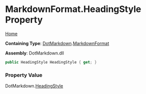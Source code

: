 <a name="_top"></a>

# MarkdownFormat\.HeadingStyle Property

[Home](../../../README.md#_top)

**Containing Type**: [DotMarkdown](../../README.md#_top)\.[MarkdownFormat](../README.md#_top)

**Assembly**: DotMarkdown\.dll

```csharp
public HeadingStyle HeadingStyle { get; }
```

### Property Value

DotMarkdown\.[HeadingStyle](../../HeadingStyle/README.md#_top)

